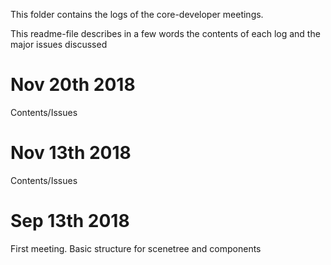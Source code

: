 This folder contains the logs of the core-developer meetings.

This readme-file describes in a few words the contents of each log and the major issues discussed

# Nov 20th 2018
Contents/Issues
# Nov 13th 2018
Contents/Issues
# Sep 13th 2018
First meeting. Basic structure for scenetree and components

